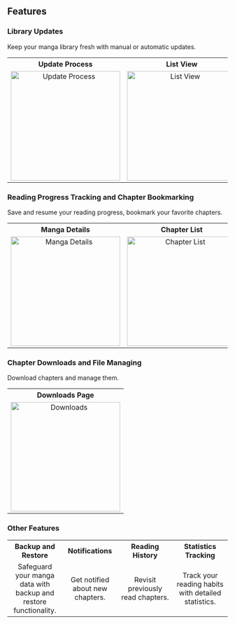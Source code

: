 ## Features

### Library Updates
Keep your manga library fresh with manual or automatic updates.
<table>
  <tr>
    <th align="center">Update Process</th>
    <th align="center">List View</th>
    <th align="center">Grid View</th>
  </tr>
  <tr>
    <td align="center"><img src="https://github.com/user-attachments/assets/cc0ee167-a7f6-4088-b59f-d2325e3eea5b" alt="Update Process" title="Update Process" height="250"/></td>
    <td align="center"><img src="https://github.com/user-attachments/assets/9a9be3b8-f768-4c1d-af72-04164b57eccb" alt="List View" title="List View" height="250"/></td>
    <td align="center"><img src="https://github.com/user-attachments/assets/2391fa3b-9021-41d7-82e7-901f4fc224bd" alt="Grid View" title="Grid View" height="250"/></td>
  </tr>
</table>

### Reading Progress Tracking and Chapter Bookmarking
Save and resume your reading progress, bookmark your favorite chapters.
<table>
  <tr>
    <th align="center">Manga Details</th>
    <th align="center">Chapter List</th>
  </tr>
  <tr>
    <td align="center"><img src="https://github.com/user-attachments/assets/f1855f0a-d48f-4932-8698-321a8233d34b" alt="Manga Details" height="250"/></td>
    <td align="center"><img src="https://github.com/user-attachments/assets/08487d7f-3ac5-458a-a3d8-9ac05c14bc74" alt="Chapter List" height="250"/></td>
  </tr>
</table>

### Chapter Downloads and File Managing
Download chapters and manage them.
<table>
  <tr>
    <th align="center">Downloads Page</th>
  </tr>
  <tr>
    <td align="center"><img src="https://github.com/user-attachments/assets/6c890684-6ddd-417f-8e32-badb3cd5e0e2" alt="Downloads" height="250"/></td>
  </tr>
</table>

### Other Features
<table>
  <tr>
    <th align="center">Backup and Restore</th>
    <th align="center">Notifications</th>
    <th align="center">Reading History</th>
    <th align="center">Statistics Tracking</th>
  </tr>
  <tr>
    <td align="center" width="25%">Safeguard your manga data with backup and restore functionality.</td>
    <td align="center" width="25%">Get notified about new chapters.</td>
    <td align="center" width="25%">Revisit previously read chapters.</td>
    <td align="center" width="25%">Track your reading habits with detailed statistics.</td>
  </tr>
</table>
